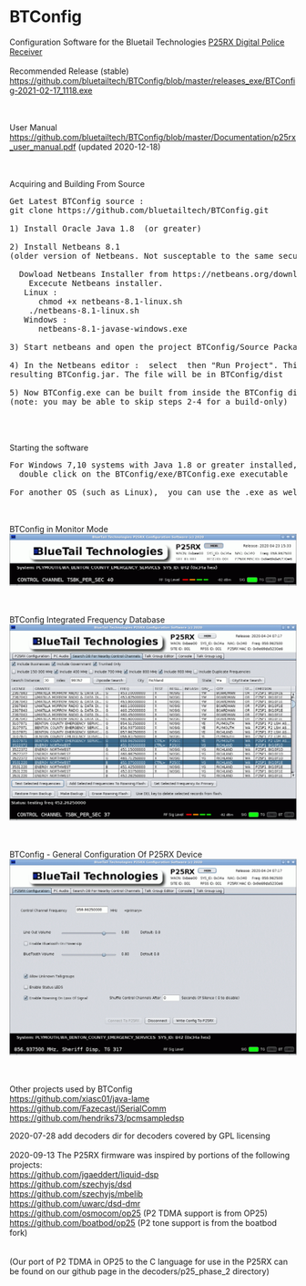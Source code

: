 # BTConfig
Configuration Software for the Bluetail Technologies <a href="https://bluetailtechnologies.com/products/p25rx-digital-police-receiver"> P25RX Digital Police Receiver </a> 
<BR>
<BR>Recommended Release (stable)  
https://github.com/bluetailtech/BTConfig/blob/master/releases_exe/BTConfig-2021-02-17_1118.exe 
  
<BR><BR>User Manual
https://github.com/bluetailtech/BTConfig/blob/master/Documentation/p25rx_user_manual.pdf  (updated 2020-12-18)

<BR><BR>Acquiring and Building From Source
<PRE>
Get Latest BTConfig source :
git clone https://github.com/bluetailtech/BTConfig.git

1) Install Oracle Java 1.8  (or greater)

2) Install Netbeans 8.1   
(older version of Netbeans. Not susceptable to the same security issues that some newer versions are )
  
  Dowload Netbeans Installer from https://netbeans.org/downloads/old/8.1/
    Excecute Netbeans installer.
   Linux :
      chmod +x netbeans-8.1-linux.sh
    ./netbeans-8.1-linux.sh
   Windows :
      netbeans-8.1-javase-windows.exe

3) Start netbeans and open the project BTConfig/Source Packages/btconfig/BTFrame.java

4) In the Netbeans editor :  select <Run> then "Run Project". This will build and execute the 
resulting BTConfig.jar. The file will be in BTConfig/dist

5) Now BTConfig.exe can be built from inside the BTConfig directory with 'sh build.sh' or 'ant exe' 
(note: you may be able to skip steps 2-4 for a build-only)

</PRE>
<BR><BR>
Starting the software
<PRE>
For Windows 7,10 systems with Java 1.8 or greater installed,  
  double click on the BTConfig/exe/BTConfig.exe executable
  
For another OS (such as Linux),  you can use the .exe as well.  Start with 'java -jar BTConfig.exe'
</PRE>
    
<BR><BR>BTConfig in Monitor Mode  
<img src="https://raw.githubusercontent.com/bluetailtech/BTConfig/master/images/ss1.png">

<BR><BR>BTConfig Integrated Frequency Database
<img src="https://raw.githubusercontent.com/bluetailtech/BTConfig/master/images/ss4.png">
  
<BR><BR>BTConfig - General Configuration Of P25RX Device
<img src="https://raw.githubusercontent.com/bluetailtech/BTConfig/master/images/ss2.png">
  
 <BR><BR>
Other projects used by BTConfig
<BR>
https://github.com/xiasc01/java-lame
<BR>
https://github.com/Fazecast/jSerialComm
<BR>
https://github.com/hendriks73/pcmsampledsp

2020-07-28
add decoders dir for decoders covered by GPL licensing
<BR><BR>
2020-09-13 The P25RX firmware was inspired by portions of the following projects:<BR>
https://github.com/jgaeddert/liquid-dsp<BR>
https://github.com/szechyjs/dsd<BR>
https://github.com/szechyjs/mbelib<BR>
https://github.com/uwarc/dsd-dmr<BR>
https://github.com/osmocom/op25  (P2 TDMA support is from OP25)<BR>
https://github.com/boatbod/op25  (P2 tone support is from the boatbod fork)<BR>
<BR><BR>
(Our port of P2 TDMA in OP25 to the C language for use in the P25RX can be found on our github page in the decoders/p25_phase_2 directory)

  
